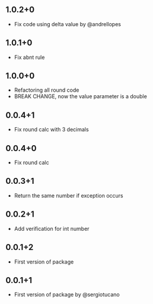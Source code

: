 ## 1.0.2+0
* Fix code using delta value by @andrellopes

## 1.0.1+0
* Fix abnt rule

## 1.0.0+0
* Refactoring all round code
* BREAK CHANGE, now the value parameter is a double 

## 0.0.4+1
* Fix round calc with 3 decimals

## 0.0.4+0
* Fix round calc

## 0.0.3+1
* Return the same number if exception occurs

## 0.0.2+1
* Add verification for int number

## 0.0.1+2
* First version of package

## 0.0.1+1
* First version of package by @sergiotucano